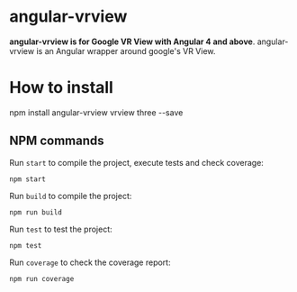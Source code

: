 # angular-vrview

**angular-vrview is for Google VR View with Angular 4 and above**. angular-vrview is an Angular wrapper around google's VR View.


# How to install

npm install angular-vrview vrview three --save

## NPM commands

Run `start` to compile the project, execute tests and check coverage:

```
npm start
```

Run `build` to compile the project:

```
npm run build
```

Run `test` to test the project:

```
npm test
```

Run `coverage` to check the coverage report:

```
npm run coverage
```

